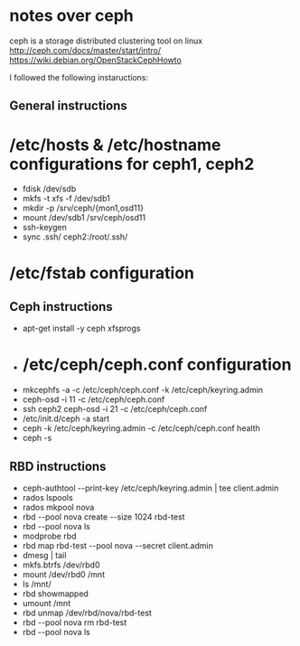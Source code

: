 notes over ceph
===============

ceph is a storage distributed clustering tool on linux
http://ceph.com/docs/master/start/intro/
https://wiki.debian.org/OpenStackCephHowto

I followed the following instaructions:

General instructions
------------------

# /etc/hosts & /etc/hostname configurations for ceph1, ceph2
* fdisk /dev/sdb
* mkfs -t xfs -f /dev/sdb1
* mkdir -p /srv/ceph/{mon1,osd11}
* mount /dev/sdb1 /srv/ceph/osd11
* ssh-keygen
* sync .ssh/ ceph2:/root/.ssh/
# /etc/fstab configuration

Ceph instructions
--------------------
* apt-get install -y ceph xfsprogs
* # /etc/ceph/ceph.conf configuration
* mkcephfs -a -c /etc/ceph/ceph.conf -k /etc/ceph/keyring.admin
* ceph-osd -i 11 -c /etc/ceph/ceph.conf
* ssh ceph2 ceph-osd -i 21 -c /etc/ceph/ceph.conf
* /etc/init.d/ceph -a start
* ceph -k /etc/ceph/keyring.admin -c /etc/ceph/ceph.conf health
* ceph -s

RBD instructions
-------------------
* ceph-authtool --print-key /etc/ceph/keyring.admin | tee client.admin
* rados lspools
* rados mkpool nova
* rbd --pool nova create --size 1024 rbd-test
* rbd --pool nova ls
* modprobe rbd 
* rbd map rbd-test --pool nova --secret client.admin
* dmesg | tail
* mkfs.btrfs /dev/rbd0
* mount /dev/rbd0 /mnt
* ls /mnt/
* rbd showmapped
* umount /mnt
* rbd unmap /dev/rbd/nova/rbd-test
* rbd --pool nova rm rbd-test
* rbd --pool nova ls

